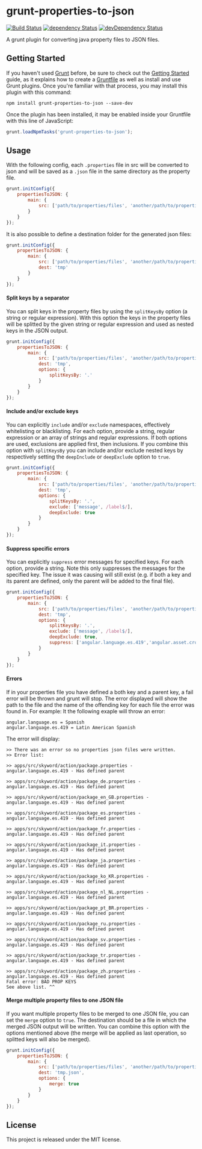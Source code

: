 # grunt-properties-to-json 
[![Build Status](https://travis-ci.org/jcbvm/grunt-properties-to-json.svg?branch=master)](https://travis-ci.org/jcbvm/grunt-properties-to-json) [![dependency Status](https://david-dm.org/jcbvm/grunt-properties-to-json/status.svg)](https://david-dm.org/jcbvm/grunt-properties-to-json#info=dependencies) [![devDependency Status](https://david-dm.org/jcbvm/grunt-properties-to-json/dev-status.svg)](https://david-dm.org/jcbvm/grunt-properties-to-json#info=devDependencies)

A grunt plugin for converting java property files to JSON files.

## Getting Started

If you haven't used [Grunt](http://gruntjs.com/) before, be sure to check out the [Getting Started](http://gruntjs.com/getting-started) guide, as it explains how to create a [Gruntfile](http://gruntjs.com/sample-gruntfile) as well as install and use Grunt plugins. Once you're familiar with that process, you may install this plugin with this command:

```shell
npm install grunt-properties-to-json --save-dev
```

Once the plugin has been installed, it may be enabled inside your Gruntfile with this line of JavaScript:

```js
grunt.loadNpmTasks('grunt-properties-to-json');
```

## Usage

With the following config, each `.properties` file in src will be converted to json and will be saved as a `.json` file in the same directory as the property file.

```js
grunt.initConfig({
    propertiesToJSON: {
        main: {
            src: ['path/to/properties/files', 'another/path/to/properties/files']
        }
    }
});
```

It is also possible to define a destination folder for the generated json files:

```js
grunt.initConfig({
    propertiesToJSON: {
        main: {
            src: ['path/to/properties/files', 'another/path/to/properties/files'],
            dest: 'tmp'
        }
    }
});
```

#### Split keys by a separator

You can split keys in the property files by using the `splitKeysBy` option (a string or regular expression). With this option the keys in the property files will be splitted by the given string or regular expression and used as nested keys in the JSON output.

```js
grunt.initConfig({
    propertiesToJSON: {
        main: {
            src: ['path/to/properties/files', 'another/path/to/properties/files'],
            dest: 'tmp',
            options: {
                splitKeysBy: '.'
            }
        }
    }
});
```

#### Include and/or exclude keys

You can explicitly `include` and/or `exclude` namespaces, effectively whitelisting or blacklisting. For each option, provide a string, regular expression or an array of strings and regular expressions. If both options are used, exclusions are applied first, then inclusions. If you combine this option with `splitKeysBy` you can include and/or exclude nested keys by respectively setting the `deepInclude` or `deepExclude` option to `true`.

```js
grunt.initConfig({
    propertiesToJSON: {
        main: {
            src: ['path/to/properties/files', 'another/path/to/properties/files'],
            dest: 'tmp',
            options: {
                splitKeysBy: '.',
                exclude: ['message', /label$/],
                deepExclude: true
            }
        }
    }
});
```

#### Suppress specific errors

You can explicitly `suppress` error messages for specified keys. For each option, provide a string. Note this only suppresses the messages for the specified key. The issue it was causing will still exist (e.g. if both a key and its parent are defined, only the parent will be added to the final file).

```js
grunt.initConfig({
    propertiesToJSON: {
        main: {
            src: ['path/to/properties/files', 'another/path/to/properties/files'],
            dest: 'tmp',
            options: {
                splitKeysBy: '.',
                exclude: ['message', /label$/],
                deepExclude: true,
                suppress: ['angular.language.es.419','angular.asset.cropedit']
            }
        }
    }
});
```

#### Errors

If in your properties file you have defined a both key and a parent key, a fail error will be thrown and grunt will stop. The error displayed will show the path to the file and the name of the offending key for each file the error was found in. For example: It the following exaple will throw an error:

```
angular.language.es = Spanish
angular.language.es.419 = Latin American Spanish
``` 

The error will display:

```
>> There was an error so no properties json files were written.
>> Error list:

>> apps/src/skyword/action/package.properties - angular.language.es.419 - Has defined parent

>> apps/src/skyword/action/package_de.properties - angular.language.es.419 - Has defined parent

>> apps/src/skyword/action/package_en_GB.properties - angular.language.es.419 - Has defined parent

>> apps/src/skyword/action/package_es.properties - angular.language.es.419 - Has defined parent

>> apps/src/skyword/action/package_fr.properties - angular.language.es.419 - Has defined parent

>> apps/src/skyword/action/package_it.properties - angular.language.es.419 - Has defined parent

>> apps/src/skyword/action/package_ja.properties - angular.language.es.419 - Has defined parent

>> apps/src/skyword/action/package_ko_KR.properties - angular.language.es.419 - Has defined parent

>> apps/src/skyword/action/package_nl_NL.properties - angular.language.es.419 - Has defined parent

>> apps/src/skyword/action/package_pt_BR.properties - angular.language.es.419 - Has defined parent

>> apps/src/skyword/action/package_ru.properties - angular.language.es.419 - Has defined parent

>> apps/src/skyword/action/package_sv.properties - angular.language.es.419 - Has defined parent

>> apps/src/skyword/action/package_tr.properties - angular.language.es.419 - Has defined parent

>> apps/src/skyword/action/package_zh.properties - angular.language.es.419 - Has defined parent
Fatal error: BAD PROP KEYS 
See above list. ^^
```

#### Merge multiple property files to one JSON file

If you want multiple property files to be merged to one JSON file, you can set the `merge` option to `true`. The destination should be a file in which the merged JSON output will be written. You can combine this option with the options mentioned above (the merge will be applied as last operation, so splitted keys will also be merged).

```js
grunt.initConfig({
    propertiesToJSON: {
        main: {
            src: ['path/to/properties/files', 'another/path/to/properties/files'],
            dest: 'tmp.json',
            options: {
                merge: true
            }
        }
    }
});
```

## License

This project is released under the MIT license.
